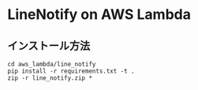 # LineNotify on AWS Lambda

## インストール方法
```
cd aws_lambda/line_notify
pip install -r requirements.txt -t .
zip -r line_notify.zip *
```